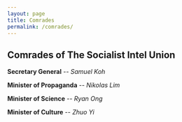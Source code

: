 ```yaml
---
layout: page
title: Comrades
permalink: /comrades/
---
```


## Comrades of The Socialist Intel Union

**Secretary General** -- _Samuel Koh_

**Minister of Propaganda** -- _Nikolas Lim_

**Minister of Science** -- _Ryan Ong_

**Minister of Culture** -- _Zhuo Yi_

